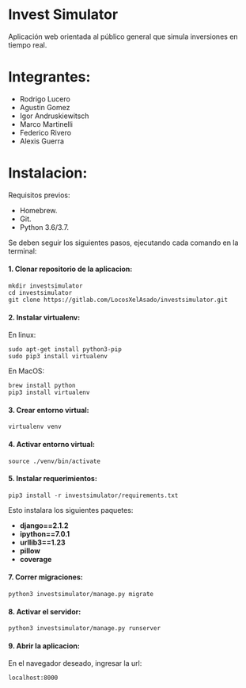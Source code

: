 # Invest Simulator

Aplicación web orientada al público general que simula inversiones en tiempo real.

# Integrantes:

- Rodrigo Lucero
- Agustin Gomez
- Igor Andruskiewitsch
- Marco Martinelli
- Federico Rivero
- Alexis Guerra

# Instalacion:
Requisitos previos:
- Homebrew.
- Git.
- Python 3.6/3.7.  

Se deben seguir los siguientes pasos, ejecutando cada comando en la terminal:
#### 1. Clonar repositorio de la aplicacion:
```
mkdir investsimulator
cd investsimulator
git clone https://gitlab.com/LocosXelAsado/investsimulator.git
```
#### 2. Instalar virtualenv:
En linux: 
```
sudo apt-get install python3-pip
sudo pip3 install virtualenv 
```
En MacOS:
```
brew install python
pip3 install virtualenv
```
#### 3. Crear entorno virtual:
```
virtualenv venv
```
#### 4. Activar entorno virtual:
```
source ./venv/bin/activate
```
#### 5. Instalar requerimientos:
```
pip3 install -r investsimulator/requirements.txt
```
Esto instalara los siguientes paquetes:
   - **django==2.1.2**
   - **ipython==7.0.1**
   - **urllib3==1.23**    
   - **pillow**
   - **coverage**
#### 7. Correr migraciones:
```
python3 investsimulator/manage.py migrate
```   
#### 8. Activar el servidor:
```
python3 investsimulator/manage.py runserver
```
#### 9. Abrir la aplicacion:
En el navegador deseado, ingresar la url:
```
localhost:8000
```
